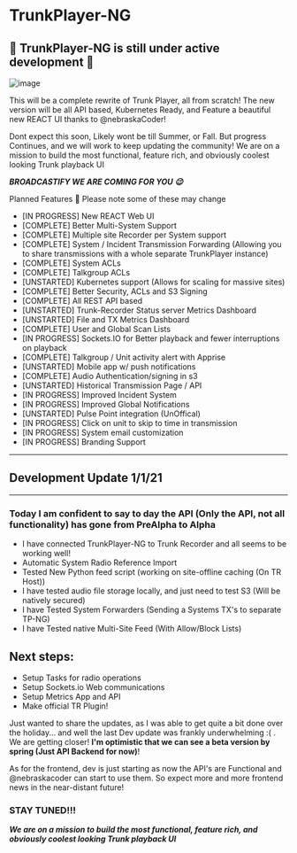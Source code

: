 # TrunkPlayer-NG

## 🚧 TrunkPlayer-NG is still under active development 🚧

![image](https://user-images.githubusercontent.com/11069376/152628284-ec1ba428-c8e4-4ba3-bac4-6ca13ed5ea59.png)

This will be a complete rewrite of Trunk Player, all from scratch! The new version will be all API based, Kubernetes Ready, and Feature a beautiful new REACT UI thanks to @nebraskaCoder!

Dont expect this soon, Likely wont be till Summer, or Fall. But progress Continues, and we will work to keep updating the community! We are on a mission to build the most functional, feature rich, and obviously coolest looking Trunk playback UI


***BROADCASTIFY WE ARE COMING FOR YOU 😉***

Planned Features 🎁
Please note some of these may change

- [IN PROGRESS] New REACT Web UI
- [COMPLETE] Better Multi-System Support
- [COMPLETE] Multiple site Recorder per System support
- [COMPLETE] System / Incident Transmission Forwarding (Allowing you to share transmissions with a whole separate TrunkPlayer instance)
- [COMPLETE] System ACLs
- [COMPLETE] Talkgroup ACLs
- [UNSTARTED] Kubernetes support (Allows for scaling for massive sites)
- [COMPLETE] Better Security, ACLs and S3 Signing
- [COMPLETE] All REST API based
- [UNSTARTED] Trunk-Recorder Status server Metrics Dashboard
- [UNSTARTED] File and TX Metrics Dashboard
- [COMPLETE] User and Global Scan Lists
- [IN PROGRESS] Sockets.IO for Better playback and fewer interruptions on playback
- [COMPLETE] Talkgroup / Unit activity alert with Apprise
- [UNSTARTED] Mobile app w/ push notifications
- [COMPLETE] Audio Authentication/signing in s3
- [UNSTARTED] Historical Transmission Page / API
- [IN PROGRESS] Improved Incident System
- [IN PROGRESS] Improved Global Notifications
- [UNSTARTED] Pulse Point integration (UnOffical)
- [IN PROGRESS] Click on unit to skip to time in transmission
- [IN PROGRESS] System email customization
- [IN PROGRESS] Branding Support

--------------------------------------------------------------------- 
## Development Update 1/1/21
---

### Today I am confident to say to day the API (Only the API, not all functionality) has gone from PreAlpha to Alpha 

- I have connected TrunkPlayer-NG to Trunk Recorder and all seems to be working well!
- Automatic System Radio Reference Import
- Tested New Python feed script (working on site-offline caching (On TR Host))
- I have tested audio file storage locally, and just need to test S3 (Will be natively secured)
- I have Tested System Forwarders (Sending a Systems TX's to separate TP-NG)
- I have Tested native Multi-Site Feed (With Allow/Block Lists)

Next steps:
---
- Setup Tasks for radio operations 
- Setup Sockets.io Web communications
- Setup Metrics App and API
- Make official TR Plugin! 

Just wanted to share the updates, as I was able to get quite a bit done over the holiday... and well the last Dev update was frankly underwhelming :( . We are getting closer! **I'm optimistic that we can see a beta version by spring (Just API Backend for now)**!

As for the frontend, dev is just starting as now the API's are Functional and @nebraskacoder can start to use them. So expect more and more frontend news in the near-distant future!

### STAY TUNED!!!

***We are on a mission to build the most functional, feature rich, and obviously coolest looking Trunk playback UI***

